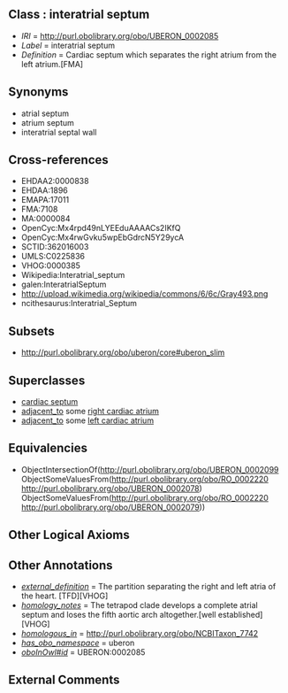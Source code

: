 
## Class : interatrial septum

 * *IRI* = http://purl.obolibrary.org/obo/UBERON_0002085
 * *Label* = interatrial septum
 * *Definition* = Cardiac septum which separates the right atrium from the left atrium.[FMA]

## Synonyms

 * atrial septum
 * atrium septum
 * interatrial septal wall

## Cross-references

 * EHDAA2:0000838
 * EHDAA:1896
 * EMAPA:17011
 * FMA:7108
 * MA:0000084
 * OpenCyc:Mx4rpd49nLYEEduAAAACs2IKfQ
 * OpenCyc:Mx4rwGvku5wpEbGdrcN5Y29ycA
 * SCTID:362016003
 * UMLS:C0225836
 * VHOG:0000385
 * Wikipedia:Interatrial_septum
 * galen:InteratrialSeptum
 * http://upload.wikimedia.org/wikipedia/commons/6/6c/Gray493.png
 * ncithesaurus:Interatrial_Septum

## Subsets

 * http://purl.obolibrary.org/obo/uberon/core#uberon_slim

## Superclasses

 * [cardiac septum](../../UBERON/99/UBERON_0002099.md)
 * [adjacent_to](../../RO/20/RO_0002220.md) some [right cardiac atrium](../../UBERON/78/UBERON_0002078.md)
 * [adjacent_to](../../RO/20/RO_0002220.md) some [left cardiac atrium](../../UBERON/79/UBERON_0002079.md)

## Equivalencies

 * ObjectIntersectionOf(<http://purl.obolibrary.org/obo/UBERON_0002099> ObjectSomeValuesFrom(<http://purl.obolibrary.org/obo/RO_0002220> <http://purl.obolibrary.org/obo/UBERON_0002078>) ObjectSomeValuesFrom(<http://purl.obolibrary.org/obo/RO_0002220> <http://purl.obolibrary.org/obo/UBERON_0002079>))

## Other Logical Axioms


## Other Annotations

 * *[external_definition](../../UBPROP/01/UBPROP_0000001.md)* = The partition separating the right and left atria of the heart. [TFD][VHOG]
 * *[homology_notes](../../UBPROP/03/UBPROP_0000003.md)* = The tetrapod clade develops a complete atrial septum and loses the fifth aortic arch altogether.[well established][VHOG]
 * *[homologous_in](../../core#homologous/in/core#homologous_in.md)* = http://purl.obolibrary.org/obo/NCBITaxon_7742
 * *[has_obo_namespace](../../ce/oboInOwl#hasOBONamespace.md)* = uberon
 * *[oboInOwl#id](../../id/oboInOwl#id.md)* = UBERON:0002085

## External Comments

